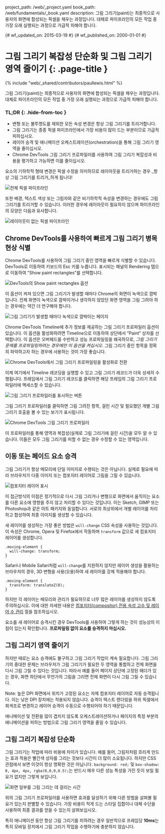 project_path: /web/_project.yaml
book_path: /web/fundamentals/_book.yaml
description: 그림 그리기(paint)는 최종적으로 사용자의 화면에 합성되는 픽셀을 채우는 과정입니다. 대체로 파이프라인의 모든 작업 중 가장 오래 실행되는 과정으로 가급적 피해야 합니다.

{# wf_updated_on: 2015-03-19 #}
{# wf_published_on: 2000-01-01 #}

# 그림 그리기 복잡성 단순화 및 그림 그리기 영역 줄이기 {: .page-title }

{% include "web/_shared/contributors/paullewis.html" %}


그림 그리기(paint)는 최종적으로 사용자의 화면에 합성되는 픽셀을 채우는 과정입니다. 대체로 파이프라인의 모든 작업 중 가장 오래 실행되는 과정으로 가급적 피해야 합니다.

### TL;DR {: .hide-from-toc }
- 변형 또는 불투명도를 제외한 모든 속성 변경은 항상 그림 그리기를 트리거합니다.
- 그림 그리기는 종종 픽셀 파이프라인에서 가장 비용이 많이 드는 부분이므로 가급적 피하십시오.
- 레이어 승격 및 애니메이션 오케스트레이션(orchestration)을 통해 그림 그리기 영역을 줄이십시오.
- Chrome DevTools 그림 그리기 프로파일러를 사용하여 그림 그리기 복잡성과 비용을 평가하고 가능하면 이를 줄이십시오.


요소의 기하학적 형태 변경은 픽셀 수정을 의미하므로 레이아웃을 트리거하는 경우 _항상 그림 그리기를 트리거_하게 됩니다!

<img src="images/simplify-paint-complexity-and-reduce-paint-areas/frame.jpg"  alt="전체 픽셀 파이프라인">

또한 배경, 텍스트 색상 또는 그림자와 같은 비기하학적 속성을 변경하는 경우에도 그림 그리기를 트리거할 수 있습니다. 이러한 경우에 레이아웃이 필요하지 않으며 파이프라인의 모양은 다음과 유사합니다.

<img src="images/simplify-paint-complexity-and-reduce-paint-areas/frame-no-layout.jpg"  alt="레이아웃이 없는 픽셀 파이프라인">

## Chrome DevTools를 사용하여 빠르게 그림 그리기 병목 현상 식별

Chrome DevTools를 사용하여 그림 그리기 중인 영역을 빠르게 식별할 수 있습니다. DevTools로 이동하여 키보드의 Esc 키를 누릅니다. 표시되는 패널의 Rendering 탭으로 이동하여 "Show paint rectangles"를 선택합니다.

<img src="images/simplify-paint-complexity-and-reduce-paint-areas/show-paint-rectangles.jpg"  alt="DevTools의 Show paint rectangles 옵션">

이 옵션이 켜져 있으면 그림 그리기가 발생할 때마다 Chrome의 화면이 녹색으로 깜박입니다. 전체 화면이 녹색으로 깜박이거나 생각하지 않았던 화면 영역을 그림 그려야 하는 경우에는 약간 더 연구해야 합니다.

<img src="images/simplify-paint-complexity-and-reduce-paint-areas/show-paint-rectangles-green.jpg"  alt="그림 그리기가 발생할 때마다 녹색으로 깜박이는 페이지">

Chrome DevTools Timeline에 추가 정보를 제공하는 그림 그리기 프로파일러 옵션이 있습니다. 이 옵션을 활성화하려면 Timeline으로 이동하여 상단에서 “Paint” 상자를 선택합니다. 이 옵션은 오버헤드를 수반하고 성능 프로파일링을 왜곡하므로, _그림 그리기 문제를 프로파일링하려는 경우에만 이 옵션을 켜십시오_. 그림 그리기 중인 항목을 정확히 파악하고자 하는 경우에 사용하는 것이 가장 좋습니다.

<img src="images/simplify-paint-complexity-and-reduce-paint-areas/paint-profiler-toggle.jpg"  alt="Chrome DevTools에서 그림 그리기 프로파일링을 활성화로 전환">

이제 여기에서 Timeline 레코딩을 실행할 수 있고 그림 그리기 레코드가 더욱 상세히 수행됩니다. 프레임에서 그림 그리기 레코드를 클릭하면 해당 프레임의 그림 그리기 프로파일러에 액세스할 수 있습니다.

<img src="images/simplify-paint-complexity-and-reduce-paint-areas/paint-profiler-button.jpg"  alt="그림 그리기 프로파일러를 표시하는 버튼">

그림 그리기 프로파일러를 클릭하면 그림 그려진 항목, 걸린 시간 및 필요했던 개별 그림 그리기 호출을 볼 수 있는 보기가 표시됩니다.

<img src="images/simplify-paint-complexity-and-reduce-paint-areas/paint-profiler.jpg"  alt="Chrome DevTools 그림 그리기 프로파일러">

이 프로파일러를 통해 영역과 복잡성(실제로 그림 그리기에 걸린 시간)을 모두 알 수 있습니다. 이들은 모두 그림 그리기를 피할 수 없는 경우 수정할 수 있는 영역입니다.

## 이동 또는 페이드 요소 승격

그림 그리기가 항상 메모리에 단일 이미지로 수행되는 것은 아닙니다. 실제로 필요에 따라 브라우저가 다중 이미지 또는 컴포지터 레이어로 그림을 그릴 수 있습니다.

<img src="images/simplify-paint-complexity-and-reduce-paint-areas/layers.jpg"  alt="컴포지터 레이어 표시">

이 접근방식의 이점은 정기적으로 다시 그림 그리거나 변형으로 화면에서 움직이는 요소를 다른 요소에 영향을 주지 않고 처리할 수 있다는 것입니다. 이는 Sketch, GIMP 또는 Photoshop과 같은 아트 패키지와 동일합니다. 서로의 최상위에서 개별 레이어를 처리하고 합성하여 최종 이미지를 생성할 수 있습니다.

새 레이어를 생성하는 가장 좋은 방법은 `will-change` CSS 속성을 사용하는 것입니다. 이 속성은 Chrome, Opera 및 Firefox에서 작동하며 `transform` 값으로 새 컴포지터 레이어를 생성합니다.


    .moving-element {
      will-change: transform;
    }
    

Safari나 Mobile Safari처럼 `will-change`를 지원하지 않지만 레이어 생성을 활용하는 브라우저의 경우, 3D 변형을 사용(오용)하여 새 레이어를 강제 적용해야 합니다.


    .moving-element {
      transform: translateZ(0);
    }
    

하지만 각 레이어는 메모리와 관리가 필요하므로 너무 많은 레이어를 생성하지 않도록 주의하십시오. 이에 대한 자세한 내용은 [컴포지터(compositor) 전용 속성 고수 및 레이어 수 관리](stick-to-compositor-only-properties-and-manage-layer-count) 절을 참조하십시오.

요소를 새 레이어로 승격시킨 경우 DevTools를 사용하여 그렇게 하는 것이 성능상의 이점이 있는지 확인합니다. **프로파일링 없이 요소를 승격하지 마십시오.**

## 그림 그리기 영역 줄이기

하지만 때로는 요소 승격에도 불구하고 그림 그리기 작업이 계속 필요합니다. 그림 그리기의 중대한 문제는 브라우저가 그림 그리기가 필요한 두 영역을 통합하고 전체 화면을 다시 그림 그릴 수 있다는 것입니다. 따라서 예를 들어 페이지 상단에 고정된 헤더가 있는 경우, 화면 하단에서 무언가의 그림을 그리면 전체 화면이 다시 그림 그릴 수 있습니다.

Note: 높은 DPI 화면에서 위치가 고정된 요소는 자체 컴포지터 레이어로 자동 승격됩니다. 이는 낮은 DPI 장치에는 적용되지 않습니다. 승격이 텍스트 렌더링을 하위 픽셀에서 회색조로 변경하고 레이어 승격이 수동으로 수행되어야 하기 때문입니다.

애니메이션 및 전환을 많이 겹치지 않도록 오케스트레이션하거나 페이지의 특정 부분의 애니메이션을 피하는 방법으로 그림 그리기 영역을 줄일 수 있습니다.

## 그림 그리기 복잡성 단순화
그림 그리기는 작업에 따라 비용에 차이가 있습니다. 예를 들어, 그림자처럼 흐리게 만드는 효과 적용은 빨간색 상자를 그리는 것보다 시간이 더 많이 소요됩니다. 하지만 CSS 관점에서 보면 이것이 항상 명확한 것은 아닙니다. `background: red;` 및 `box-shadow: 0, 4px, 4px, rgba(0,0,0,0.5);`는 반드시 매우 다른 성능 특성을 가진 듯이 보일 필요가 없지만 그렇게 보입니다.

<img src="images/simplify-paint-complexity-and-reduce-paint-areas/profiler-chart.jpg"  alt="화면 일부를 그림 그리는 데 걸리는 시간">

위의 그림 그리기 프로파일러를 사용하면 효과를 달성하기 위해 다른 방법을 살펴볼 필요가 있는지 판별할 수 있습니다. 가장 비용이 적게 드는 스타일 집합이나 대체 수단을 사용하여 최종 결과를 얻을 수 있는지 살펴보십시오.

특히 애니메이션 동안 항상 그림 그리기를 피하려는 경우 일반적으로 프레임당 **10ms**는 특히 모바일 장치에서 그림 그리기 작업을 수행하기에 충분하지 않습니다.


